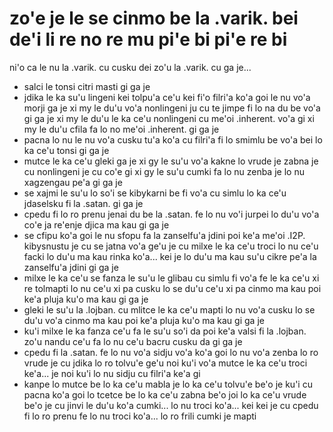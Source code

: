 zo'e je le se cinmo be la .varik. bei de'i li re no re mu pi'e bi pi'e re bi
============================================================================

ni'o ca le nu la .varik. cu cusku dei zo'u la .varik. cu ga je...

* salci le tonsi citri masti gi ga je
* jdika le ka su'u lingeni kei tolpu'a ce'u kei fi'o filri'a ko'a goi le nu vo'a morji ga je xi my le du'u vo'a nonlingeni ju cu te jimpe fi lo na du be vo'a gi ga je xi my le du'u le ka ce'u nonlingeni cu me'oi .inherent. vo'a  gi xi my le du'u cfila fa lo no me'oi .inherent. gi ga je
* pacna lo nu le nu vo'a cusku tu'a ko'a cu filri'a fi lo smimlu be vo'a bei lo ka ce'u tonsi gi ga je
* mutce le ka ce'u gleki ga je xi gy le su'u vo'a kakne lo vrude je zabna je cu nonlingeni je cu co'e gi xi gy le su'u cumki fa lo nu zenba je lo nu xagzengau pe'a gi ga je
* se xajmi le su'u lo so'i se kibykarni be fi vo'a cu simlu lo ka ce'u jdaselsku fi la .satan. gi ga je
* cpedu fi lo ro prenu jenai du be la .satan. fe lo nu vo'i jurpei lo du'u vo'a co'e ja re'enje djica ma kau gi ga je
* se cfipu ko'a goi le nu sfopu fa la zanselfu'a jdini poi ke'a me'oi .I2P. kibysnustu je cu se jatna vo'a ge'u je cu milxe le ka ce'u troci lo nu ce'u facki lo du'u ma kau rinka ko'a... kei je lo du'u ma kau su'u cikre pe'a la zanselfu'a jdini gi ga je
* milxe le ka ce'u se fanza le su'u le glibau cu simlu fi vo'a fe le ka ce'u xi re tolmapti lo nu ce'u xi pa cusku lo se du'u ce'u xi pa cinmo ma kau poi ke'a pluja ku'o ma kau gi ga je
* gleki le su'u la .lojban. cu mlitce le ka ce'u mapti lo nu vo'a cusku lo se du'u vo'a cinmo ma kau poi ke'a pluja ku'o ma kau gi ga je
* ku'i milxe le ka fanza ce'u fa le su'u so'i da poi ke'a valsi fi la .lojban. zo'u nandu ce'u fa lo nu ce'u bacru cusku da gi ga je
* cpedu fi la .satan. fe lo nu vo'a sidju vo'a ko'a goi lo nu vo'a zenba lo ro vrude je cu jdika lo ro tolvu'e ge'u noi ku'i vo'a mutce le ka ce'u troci ke'a... je noi ku'i lo nu sidju cu filri'a ke'a gi
* kanpe lo mutce be lo ka ce'u mabla je lo ka ce'u tolvu'e be'o je ku'i cu pacna ko'a goi lo tcetce be lo ka ce'u zabna be'o joi lo ka ce'u vrude be'o je cu jinvi le du'u ko'a cumki... lo nu troci ko'a... kei kei je cu cpedu fi lo ro prenu fe lo nu troci ko'a... lo ro frili cumki je mapti
